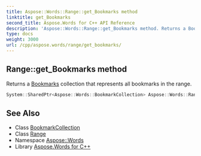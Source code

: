 ```yaml
---
title: Aspose::Words::Range::get_Bookmarks method
linktitle: get_Bookmarks
second_title: Aspose.Words for C++ API Reference
description: 'Aspose::Words::Range::get_Bookmarks method. Returns a Bookmarks collection that represents all bookmarks in the range in C++.'
type: docs
weight: 3000
url: /cpp/aspose.words/range/get_bookmarks/
---
```

## Range::get_Bookmarks method


Returns a [Bookmarks](./) collection that represents all bookmarks in the range.

```cpp
System::SharedPtr<Aspose::Words::BookmarkCollection> Aspose::Words::Range::get_Bookmarks()
```

## See Also

* Class [BookmarkCollection](../../bookmarkcollection/)
* Class [Range](../)
* Namespace [Aspose::Words](../../)
* Library [Aspose.Words for C++](../../../)
